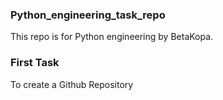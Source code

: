 ### Python_engineering_task_repo
This repo is for Python engineering by BetaKopa.

### First Task ###
To create a Github Repository 

